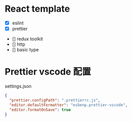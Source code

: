 # React template

- [x] eslint
- [x] prettier
- [] redux toolkit
- [] http
- [] basic type

# Prettier vscode 配置

settings.json

```json
{
  "prettier.configPath": ".prettierrc.js",
  "editor.defaultFormatter": "esbenp.prettier-vscode",
  "editor.formatOnSave": true
}
```